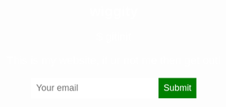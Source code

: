 # wiggity
$ gitinit

<!DOCTYPE html>
<head>
  <title>Random Website lol</title>
  <style>
    body {
      text-align: center;
      background: url("http://cdn.history.com/sites/2/2015/03/hungry-history-the-halloween-pumpkin-an-american-history-E.jpeg");
      background-size: cover;
      background-position: center;
      color: white;
      font-family: helvetica;
    }
    p {
      font-size: 22px;
    }
    input {
      border: 0;
      padding: 10px;
      font-size: 18px;
    }
    input[type="submit"] {
      background: green;
      color: white;
    }
  </style>
</head>
<body>
  <p>This is my website, if ur not me then get out!</p>
  <input type="email" placeholder="Your email">
  <input type="submit">
</body>
